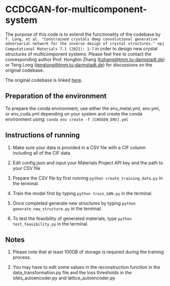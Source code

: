 # CCDCGAN-for-multicomponent-system
The purpose of this code is to extend the functionality of the codebase by `T. Long, et al. "Constrained crystals deep convolutional generative adversarial network for the inverse design of crystal structures." npj Computational Materials 7.1 (2021): 1-7` in order to design new crystal structures of multicomponent systems. Please feel free to contact the conresponding author Prof. Hongbin Zhang (hzhang@tmm.tu-darmstadt.de) or Teng Long (tenglong@tmm.tu-darmstadt.de) for discussions on the original codebase.

The original codebase is linked [here](https://github.com/TengLong1993/CCDCGAN-for-single-system/tree/main).

## Preparation of the environment
To prepare the conda environment, use either the env_metal.yml, env.yml, or env_cuda.yml depending on your system and create the conda environment using:
```conda env create -f [CHOSEN_ENV].yml```

## Instructions of running
1. Make sure your data is provided in a CSV file with a CIF column including all of the CIF data

2. Edit config.json and input your Materials Project API key and the path to your CSV file

3. Prepare the CSV file by first running ```python create_training_data.py``` in the terminal.

4. Train the model first by typing ```python train_GAN.py``` in the terminal. 

5. Once completed generate new structures by typing ```python generate_new_structure.py``` in the terminal.

6. To test the feasibility of generated materials, type ```python test_feasibility.py``` in the terminal.

## Notes

1. Please note that at least 100GB of storage is required during the training process.

2. You may have to edit some values in the reconstruction function in the data_transformation.py file and the loss thresholds in the sites_autoencoder.py and lattice_autoencoder.py
